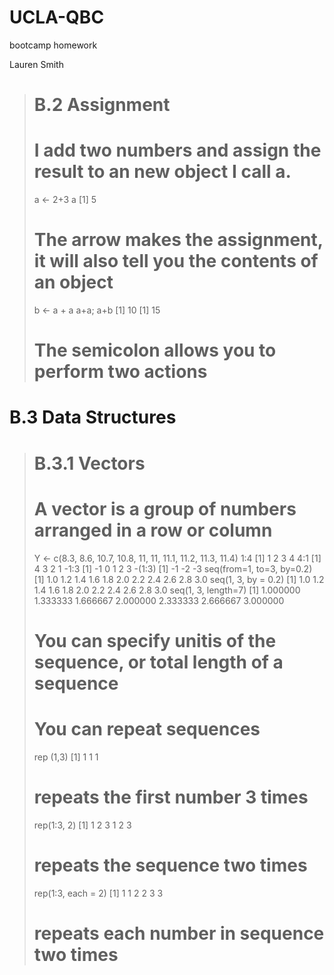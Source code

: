 # UCLA-QBC
bootcamp homework

Lauren Smith

> # B.2 Assignment
> # I add two numbers and assign the result to an new object I call a.
> a <- 2+3
> a
[1] 5
> # The arrow makes the assignment, it will also tell you the contents of an object
> b <- a + a
> a+a; a+b
[1] 10
[1] 15
> # The semicolon allows you to perform two actions
# B.3 Data Structures
> # B.3.1 Vectors
> # A vector is a group of numbers arranged in a row or column
> Y <- c(8.3, 8.6, 10.7, 10.8, 11, 11, 11.1, 11.2, 11.3, 11.4)
> 1:4
[1] 1 2 3 4
> 4:1
[1] 4 3 2 1
> -1:3
[1] -1  0  1  2  3
> -(1:3)
[1] -1 -2 -3
> seq(from=1, to=3, by=0.2)
 [1] 1.0 1.2 1.4 1.6 1.8 2.0 2.2 2.4 2.6 2.8 3.0
> seq(1, 3, by = 0.2)
 [1] 1.0 1.2 1.4 1.6 1.8 2.0 2.2 2.4 2.6 2.8 3.0
> seq(1, 3, length=7)
[1] 1.000000 1.333333 1.666667 2.000000 2.333333 2.666667 3.000000
> # You can specify unitis of the sequence, or total length of a sequence
> # You can repeat sequences
> rep (1,3)
[1] 1 1 1
> # repeats the first number 3 times
> rep(1:3, 2)
[1] 1 2 3 1 2 3
> # repeats the sequence two times
> rep(1:3, each = 2)
[1] 1 1 2 2 3 3
> # repeats each number in sequence two times
